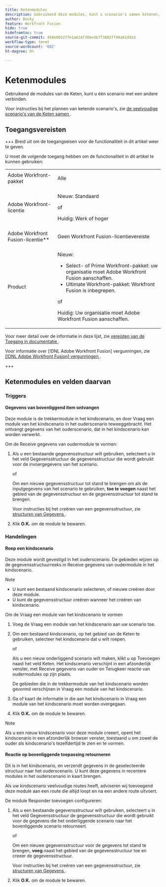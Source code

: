 ```yaml
---
title: Ketenmodules
description: Gebruikend deze modules, kunt u scenario's samen ketenen, makend één vraag een andere.
author: Becky
feature: Workfront Fusion
hide: true
hidefromtoc: true
source-git-commit: 454e06527fe1a624f36be3b7f3682ff49a61d42d
workflow-type: tm+mt
source-wordcount: '602'
ht-degree: 0%

---
```


# Ketenmodules

Gebruikend de modules van de Keten, kunt u één scenario met een andere verbinden.

<!--This article will be about the specific module configuration-->

Voor instructies bij het plannen van ketende scenario&#39;s, zie [ de veelvoudige scenario&#39;s van de Keten samen ](/help/workfront-fusion/create-scenarios/plan-a-scenario/chain-scenarios.md).


## Toegangsvereisten

+++ Breid uit om de toegangseisen voor de functionaliteit in dit artikel weer te geven.

U moet de volgende toegang hebben om de functionaliteit in dit artikel te kunnen gebruiken:

<table style="table-layout:auto">
 <col> 
 <col> 
 <tbody> 
  <tr> 
   <td role="rowheader">Adobe Workfront-pakket</td> 
   <td> <p>Alle</p> </td> 
  </tr> 
  <tr data-mc-conditions=""> 
   <td role="rowheader">Adobe Workfront-licentie</td> 
   <td> <p>Nieuw: Standaard</p><p>of</p><p>Huidig: Werk of hoger</p> </td> 
  </tr> 
  <tr> 
   <td role="rowheader">Adobe Workfront Fusion-licentie**</td> 
   <td>
   <p>Geen Workfront Fusion-licentievereiste</p>
   </td> 
  </tr> 
  <tr> 
   <td role="rowheader">Product</td> 
   <td>
   <p>Nieuw:</p> <ul><li>Select- of Prime Workfront-pakket: uw organisatie moet Adobe Workfront Fusion aanschaffen.</li><li>Ultimate Workfront-pakket: Workfront Fusion is inbegrepen.</li></ul>
   <p>of</p>
   <p>Huidig: Uw organisatie moet Adobe Workfront Fusion aanschaffen.</p>
   </td> 
  </tr>
 </tbody> 
</table>

Voor meer detail over de informatie in deze lijst, zie [ vereisten van de Toegang in documentatie ](/help/workfront-fusion/references/licenses-and-roles/access-level-requirements-in-documentation.md).

Voor informatie over [!DNL Adobe Workfront Fusion] vergunningen, zie [[!DNL Adobe Workfront Fusion]  vergunningen ](/help/workfront-fusion/set-up-and-manage-workfront-fusion/licensing-operations-overview/license-automation-vs-integration.md).

+++

## Ketenmodules en velden daarvan

### Triggers

#### Gegevens van bovenliggend item ontvangen

Deze module is de trekkermodule in het kindscenario, en door Vraag een module van het kindscenario in het ouderscenario teweeggebracht. Het ontvangt gegevens van het ouderscenario, dat in het kindscenario kan worden verwerkt.

Om de Receive gegevens van oudermodule te vormen:

1. Als u een bestaande gegevensstructuur wilt gebruiken, selecteert u in het veld Gegevensstructuur de gegevensstructuur die wordt gebruikt voor de invoergegevens van het scenario.

   of

   Om een nieuwe gegevensstructuur tot stand te brengen om als de inputgegevens van het scenario te gebruiken, **toe te voegen** naast het gebied van de gegevensstructuur en de gegevensstructuur tot stand te brengen.

   Voor instructies bij het creëren van een gegevensstructuur, zie [ structuren van Gegevens ](/help/workfront-fusion/references/mapping-panel/data-types/data-structures.md).

1. Klik **O.K.** om de module te bewaren.

### Handelingen

#### Roep een kindscenario

Deze module wordt gevestigd in het ouderscenario. De gebieden wijzen op de gegevensstructuurreeks in Receive gegevens van oudermodule in het kindscenario.

>[!NOTE]
>
>* U kunt een bestaand kindscenario selecteren, of nieuwe creëren door deze module.
>* U kunt de gegevensstructuur creëren wanneer het creëren van kindscenario.

Om de Vraag een module van het kindscenario te vormen

1. Voeg de Vraag een module van het kindscenario aan uw scenario toe.
1. Om een bestaand kindscenario, op het gebied van de Keten te gebruiken, selecteer het kindscenario dat u wilt roepen.

   of

   Als u een nieuw onderliggend scenario wilt maken, klikt u op Toevoegen naast het veld Keten. Het kindscenario verschijnt in een afzonderlijk venster, met Receive gegevens van ouder en Terugkeer reactie van oudermodules op zijn plaats.

   De gebieden die in de trekkermodule van het kindscenario worden gevormd verschijnen in Vraag een module van het kindscenario.

1. Ga of kaart de informatie in die aan het kindscenario in Vraag een module van het kindscenario moet worden overgegaan.
1. Klik **O.K.** om de module te bewaren.

>[!NOTE]
>
>Als u een nieuw kindscenario voor deze module creeert, opent het kindscenario in een afzonderlijk browser venster, toestaand u om zowel de ouder als kindscenario&#39;s tezelfdertijd te zien en te vormen.

#### Reactie op bovenliggende toepassing retourneren

Dit is in het kindscenario, en verzendt gegevens in de geselecteerde structuur naar het ouderscenario. U kunt deze gegevens in recentere modules in het ouderscenario in kaart brengen.

Als uw kindscenario veelvoudige routes heeft, adviseren wij toevoegend deze module aan een route die altijd loopt en na een andere route uitvoert.

De module Responder toevoegen configureren:

1. Als u een bestaande gegevensstructuur wilt gebruiken, selecteert u in het veld Gegevensstructuur de gegevensstructuur die wordt gebruikt voor de gegevens die het onderliggende scenario naar het bovenliggende scenario retourneert.

   of

   Om een nieuwe gegevensstructuur voor de gegevens tot stand te brengen, **voeg** naast het gebied van de gegevensstructuur toe en creeer de gegevensstructuur.

   Voor instructies bij het creëren van een gegevensstructuur, zie [ structuren van Gegevens ](/help/workfront-fusion/references/mapping-panel/data-types/data-structures.md).

1. Klik **O.K.** om de module te bewaren.


